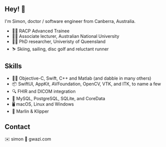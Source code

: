## Hey! 👋
I'm Simon, doctor / software engineer from Canberra, Australia. 

- 👨‍⚕️ RACP Advanced Trainee 
- 👨‍🏫 Associate lecturer, Australian National University 
- 👨‍⚕️ PhD researcher, Univeristy of Queensland
- ⛷️ Skiing, sailing, disc golf and reluctant runner

## Skills
- 👨‍💻 Objective-C, Swift, C++ and Matlab (and dabble in many others)
- 📦 SwiftUI, AppKit, AVFoundation, OpenCV, VTK, and ITK, to name a few
- 🔍 FHIR and DICOM integration 
- 💽 MySQL, PostgreSQL, SQLite, and CoreData 
- 🖥️ macOS, Linux and Windows
- 🤖 Marlin & Klipper

## Contact
✉️ simon 🎱 gwazi.com